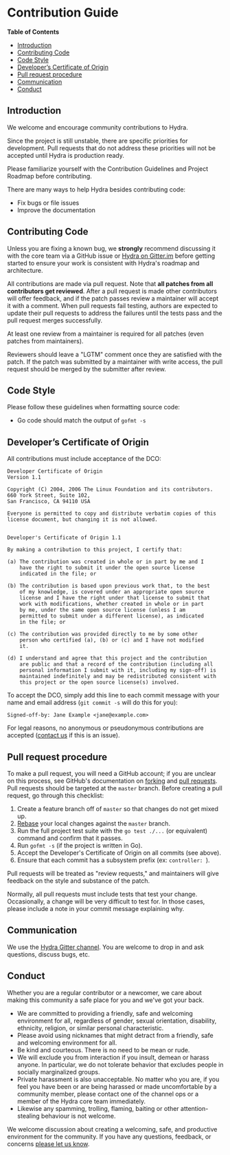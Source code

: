 # Contribution Guide

<!-- START doctoc generated TOC please keep comment here to allow auto update -->
<!-- DON'T EDIT THIS SECTION, INSTEAD RE-RUN doctoc TO UPDATE -->
**Table of Contents**

- [Introduction](#introduction)
- [Contributing Code](#contributing-code)
- [Code Style](#code-style)
- [Developer’s Certificate of Origin](#developer%E2%80%99s-certificate-of-origin)
- [Pull request procedure](#pull-request-procedure)
- [Communication](#communication)
- [Conduct](#conduct)

<!-- END doctoc generated TOC please keep comment here to allow auto update -->

## Introduction

We welcome and encourage community contributions to Hydra.

Since the project is still unstable, there are specific priorities for development. Pull requests that do not address these priorities will not be accepted until Hydra is production ready.

Please familiarize yourself with the Contribution Guidelines and Project Roadmap before contributing.

There are many ways to help Hydra besides contributing code:

 - Fix bugs or file issues
 - Improve the documentation

## Contributing Code

Unless you are fixing a known bug, we **strongly** recommend discussing it with the core team via a GitHub issue or [Hydra on Gitter.im](https://gitter.im/ory-am/hydra) before getting started to ensure your work is consistent with Hydra's roadmap and architecture.

All contributions are made via pull request. Note that **all patches from all contributors get reviewed**. After a pull request is made other contributors will offer feedback, and if the patch passes review a maintainer will accept it with a comment. When pull requests fail testing, authors are expected to update their pull requests to address the failures until the tests pass and the pull request merges successfully.

At least one review from a maintainer is required for all patches (even patches from maintainers).

Reviewers should leave a "LGTM" comment once they are satisfied with the patch. If the patch was submitted by a maintainer with write access, the pull request should be merged by the submitter after review.

## Code Style

Please follow these guidelines when formatting source code:

* Go code should match the output of `gofmt -s`

## Developer’s Certificate of Origin

All contributions must include acceptance of the DCO:

```text
Developer Certificate of Origin
Version 1.1

Copyright (C) 2004, 2006 The Linux Foundation and its contributors.
660 York Street, Suite 102,
San Francisco, CA 94110 USA

Everyone is permitted to copy and distribute verbatim copies of this
license document, but changing it is not allowed.


Developer's Certificate of Origin 1.1

By making a contribution to this project, I certify that:

(a) The contribution was created in whole or in part by me and I
    have the right to submit it under the open source license
    indicated in the file; or

(b) The contribution is based upon previous work that, to the best
    of my knowledge, is covered under an appropriate open source
    license and I have the right under that license to submit that
    work with modifications, whether created in whole or in part
    by me, under the same open source license (unless I am
    permitted to submit under a different license), as indicated
    in the file; or

(c) The contribution was provided directly to me by some other
    person who certified (a), (b) or (c) and I have not modified
    it.

(d) I understand and agree that this project and the contribution
    are public and that a record of the contribution (including all
    personal information I submit with it, including my sign-off) is
    maintained indefinitely and may be redistributed consistent with
    this project or the open source license(s) involved.
```

To accept the DCO, simply add this line to each commit message with your name and email address (`git commit -s` will do this for you):

```text
Signed-off-by: Jane Example <jane@example.com>
```

For legal reasons, no anonymous or pseudonymous contributions are accepted ([contact us](mailto:aeneas@ory.am) if this is an issue).

## Pull request procedure

To make a pull request, you will need a GitHub account; if you are unclear on this process, see GitHub's documentation on [forking](https://help.github.com/articles/fork-a-repo) and [pull requests](https://help.github.com/articles/using-pull-requests). Pull requests should be targeted at the `master` branch. Before creating a pull request, go through this checklist:

1. Create a feature branch off of `master` so that changes do not get mixed up.
1. [Rebase](http://git-scm.com/book/en/Git-Branching-Rebasing) your local changes against the `master` branch.
1. Run the full project test suite with the `go test ./...` (or equivalent) command and confirm that it passes.
1. Run `gofmt -s` (if the project is written in Go).
1. Accept the Developer's Certificate of Origin on all commits (see above).
1. Ensure that each commit has a subsystem prefix (ex: `controller: `).

Pull requests will be treated as "review requests," and maintainers will give feedback on the style and substance of the patch.

Normally, all pull requests must include tests that test your change. Occasionally, a change will be very difficult to test for. In those cases, please include a note in your commit message explaining why.

## Communication

We use the [Hydra Gitter channel](https://gitter.im/ory-am/hydra). You are welcome to drop in and ask questions, discuss bugs, etc.

## Conduct

Whether you are a regular contributor or a newcomer, we care about making this community a safe place for you and we've got your back.

* We are committed to providing a friendly, safe and welcoming environment for all, regardless of gender, sexual orientation, disability, ethnicity, religion, or similar personal characteristic.
* Please avoid using nicknames that might detract from a friendly, safe and welcoming environment for all.
* Be kind and courteous. There is no need to be mean or rude.
* We will exclude you from interaction if you insult, demean or harass anyone. In particular, we do not tolerate behavior that excludes people in socially marginalized groups.
* Private harassment is also unacceptable. No matter who you are, if you feel you have been or are being harassed or made uncomfortable by a community member, please contact one of the channel ops or a member of the Hydra core team immediately.
* Likewise any spamming, trolling, flaming, baiting or other attention-stealing behaviour is not welcome.

We welcome discussion about creating a welcoming, safe, and productive environment for the community. If you have any questions, feedback, or concerns [please let us know](https://gitter.im/ory-am/hydra).
